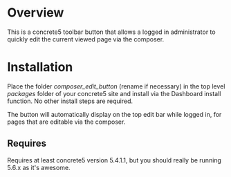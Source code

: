Overview
==========
This is a concrete5 toolbar button that allows a logged in administrator to quickly edit the current viewed page via the composer. 

Installation
==========
Place the folder *composer_edit_button* (rename if necessary) in the top level *packages* folder of your concrete5 site and install via the Dashboard install function. No other install steps are required. 

The button will automatically display on the top edit bar while logged in, for pages that are editable via the composer. 

## Requires 
Requires at least concrete5 version 5.4.1.1, but you should really be running 5.6.x as it's awesome.